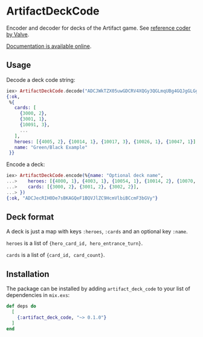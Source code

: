 # ArtifactDeckCode

Encoder and decoder for decks of the Artifact game.
See [reference coder by Valve](https://github.com/ValveSoftware/ArtifactDeckCode).

[Documentation is available online](https://hexdocs.pm/artifact_deck_code).


## Usage

Decode a deck code string:

```elixir
iex> ArtifactDeckCode.decode("ADCJWkTZX05uwGDCRV4XQGy3QGLmqUBg4GQJgGLGgO7AaABR3JlZW4vQmxhY2sgRXhhbXBsZQ__")
{:ok,
 %{
   cards: [
     {3000, 2},
     {3001, 1},
     {10091, 3},
     ...
   ],
   heroes: [{4005, 2}, {10014, 1}, {10017, 3}, {10026, 1}, {10047, 1}],
   name: "Green/Black Example"
 }}
```

Encode a deck:

```elixir
iex> ArtifactDeckCode.encode(%{name: "Optional deck name",
...>    heroes: [{4000, 1}, {4003, 1}, {10054, 1}, {10014, 2}, {10070, 3}],
...>    cards: [{3000, 2}, {3001, 2}, {3002, 2}],
...> })
{:ok, "ADCJecRIH0De7sBKAGQeF1BQVJlZC9HcmVlbiBCcmF3bGVy"}
```


## Deck format

A deck is just a map with keys `:heroes`, `:cards` and an optional key `:name`.

`heroes` is a list of `{hero_card_id, hero_entrance_turn}`.

`cards` is a list of `{card_id, card_count}`.


## Installation

The package can be installed by adding `artifact_deck_code` to your list of dependencies in `mix.exs`:

```elixir
def deps do
  [
    {:artifact_deck_code, "~> 0.1.0"}
  ]
end
```
